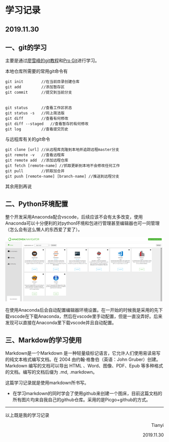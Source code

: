 # **学习记录**

## 2019.11.30

## 一、**git的学习**

主要是通过[廖雪峰的git教程](https://www.liaoxuefeng.com/wiki/896043488029600)和[Pro Git](https://git-scm.com/book/zh/v2)进行学习。

本地仓库所需要的常用git命令有

```git
git init        //在当前目录创建仓库
git add         //添加暂存区
git commit      //提交到当前分支


git status      //查看工作区状态
git status -s   //同上简洁版
git diff        //查看有何修改
git diff --staged   //查看暂存的有何修改
git log         //查看提交历史
```

与远程库有关的git命令

```git
git clone [url] //从远程库克隆到本地并追踪远程master分支
git remote -v   //查看远程库
git remote add  //添加远程仓库
git fetch [remote-name] //抓取更新到本地不会修改任何工作
git pull        //抓取加合并
git push [remote-name] [branch-name] //推送到远程分支
```

其余用到再说

## 二、Python环境配置

整个开发采用Anaconda配合vscode，后续应该不会有太多改变，使用Anaconda可以十分便利的对python环境和包进行管理甚至编辑器也可一同管理（怎么会有这么懒人的东西爱了爱了）。

![Anaconda](https://raw.githubusercontent.com/Tiannary/PicBed/master/%E6%89%B9%E6%B3%A8%202019-11-30%20223042.png)

在使用Anaconda后会自动配置编辑器环境设置。在一开始的时候我是采用的先下载vscode在下载Anaconda，然后在vscode里手动配置，但是一直没弄好。后来发现可以直接在Anaconda里下载vscode并且自动配置。

## 三、Markdow的学习使用

Markdown是一个Markdown 是一种轻量级标记语言，它允许人们使用易读易写的纯文本格式编写文档。在 2004 由约翰·格鲁伯（英语：John Gruber）创建。Markdown 编写的文档可以导出 HTML 、Word、图像、PDF、Epub 等多种格式的文档。编写的文档后缀为 .md, .markdown。

这篇学习记录就是使用markdown所书写。

- 在学习markdown的同时学会了使用github来创建一个图床，目前这篇文档的所有图片均来自我自己的github仓库。采用的是Picgo+github的方式。

****
以上既是我的学习记录
<p align="right">Tianyi</p>
<p align="right">2019.11.30</p>
